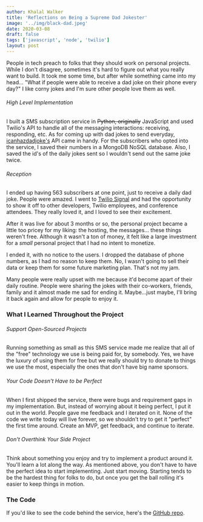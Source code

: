```yaml
---
author: Khalal Walker
title: 'Reflections on Being a Supreme Dad Jokester'
image: '../img/black-dad.jpeg'
date: 2020-03-08
draft: false
tags: ['javascript', 'node', 'twilio']
layout: post
---
```


People in tech preach to folks that they should work on personal projects. While I don't disagree, sometimes it's hard to figure out what you really want to build. It took me some time, but after while something came into my head... "What if people were able to receive a dad joke on their phone every day?" I like corny jokes and I'm sure other people love them as well.

###### High Level Implementation

I built a SMS subscription service in ~~Python, originally~~ JavaScript and used Twilio's API to handle all of the messaging interactions: receiving, responding, etc. As for coming up with dad jokes to send everyday, [icanhazdadjoke's](https://icanhazdadjoke.com/) API came in handy. For the subscribers who opted into the service, I saved their numbers in a MongoDB NoSQL database. Also, I saved the id's of the daily jokes sent so I wouldn't send out the same joke twice.

###### Reception

I ended up having 563 subscribers at one point, just to receive a daily dad joke. People were amazed. I went to [Twilio Signal](https://signal.twilio.com/) and had the opportunity to show it off to other developers, Twilio employees, and conference attendees. They really loved it, and I loved to see their excitement.

After it was live for about 3 months or so, the personal project became a little too pricey for my liking: the hosting, the messages... these things weren't free. Although it wasn't a ton of money, it felt like a large investment for a _small_ personal project that I had no intent to monetize.

I ended it, with no notice to the users. I dropped the database of phone numbers, as I had no reason to keep them. No, I wasn't going to sell their data or keep them for some future marketing plan. That's not my jam.

Many people were really upset with me because it'd become apart of their daily routine. People were sharing the jokes with their co-workers, friends, family and it almost made me sad for ending it. Maybe...just maybe, I'll bring it back again and allow for people to enjoy it.

### What I Learned Throughout the Project

###### Support Open-Sourced Projects

Running something as small as this SMS service made me realize that all of the "free" technology we use is being paid for, by somebody. Yes, we have the luxury of using them for free but we really should try to donate to things we use the most, especially the ones that don't have big name sponsors.

###### Your Code Doesn't Have to be Perfect

When I first shipped the service, there were bugs and requirement gaps in my implementation. But, instead of worrying about it being perfect, I put it out in the world. People gave me feedback and I iterated on it. None of the code we write today will live forever, so we shouldn't try to get it "perfect" the first time around. Create an MVP, get feedback, and continue to iterate.

###### Don't Overthink Your Side Project

Think about something you enjoy and try to implement a product around it. You'll learn a lot along the way. As mentioned above, you don't have to have the perfect idea to start implementing. Just start moving. Starting tends to be the hardest thing for folks to do, but once you get the ball rolling it's easier to keep things in motion.

### The Code

If you'd like to see the code behind the service, here's the [GitHub repo](https://github.com/khalalw/dad-jokes-js).
